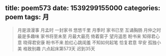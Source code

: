 title: poem573
date: 1539299155000
categories: poem
tags: 月
---
> 月是浪漫事
月孟时
一封家书
悠悠千里
月季时
家书已至
互诵胸肠
月仲之时
最是多趣味
家书将至未至
月最大最亮
倚着窗子
望月遥思
盼书来
知得君心意
晓得君安康
盼书不来
脸红心跳闺羞
不知如何起笔
恰复君意
早安
孤独小美
格致别趣
六点起床第573天 迟到35天
